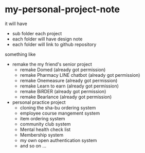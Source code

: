 # my-personal-project-note
it will have 
- sub folder each project
- each folder will have design note
- each folder will link to github repository

something like
- remake the my friend's senior project
  - remake Domed (already got permission)
  - remake Pharmacy LINE chatbot (already got permission)
  - remake Onemeasure (already got permission)
  - remake Learn to earn (already got permission)
  - remake BiRDER (already got permission)
  - remake Bearlance (already got permission)
- personal practice project
  - cloning the sha-bu ordering system
  - employee course mangement system
  - item ordering system
  - community club system
  - Mental health check list
  - Membership system
  - my own open authentication system
  - and so on ...
